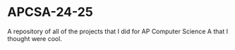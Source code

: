 # APCSA-24-25
A repository of all of the projects that I did for AP Computer Science A that I thought were cool.
